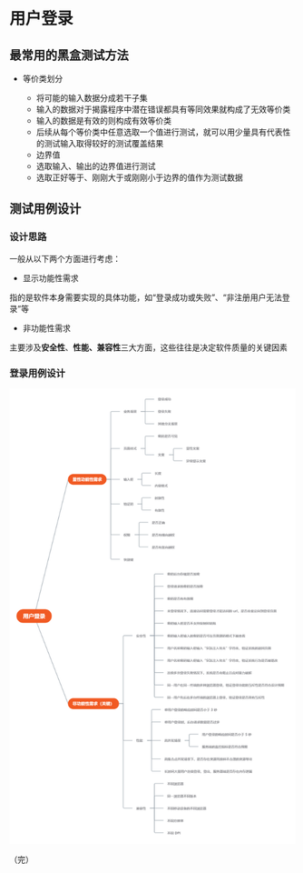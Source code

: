 # 用户登录

## 最常用的黑盒测试方法

+ 等价类划分

  + 将可能的输入数据分成若干子集
  + 输入的数据对于揭露程序中潜在错误都具有等同效果就构成了无效等价类
  + 输入的数据是有效的则构成有效等价类
  + 后续从每个等价类中任意选取一个值进行测试，就可以用少量具有代表性的测试输入取得较好的测试覆盖结果
  + 边界值
  + 选取输入、输出的边界值进行测试
  + 选取正好等于、刚刚大于或刚刚小于边界的值作为测试数据

## 测试用例设计

### 设计思路

一般从以下两个方面进行考虑：

+ 显示功能性需求

指的是软件本身需要实现的具体功能，如“登录成功或失败”、“非注册用户无法登录”等

+ 非功能性需求

主要涉及**安全性**、**性能、兼容性**三大方面，这些往往是决定软件质量的关键因素

### 登录用例设计

![login](images/login.png)

（完）



